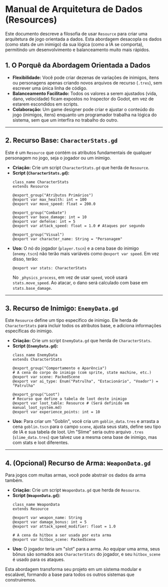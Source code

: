 # Manual de Arquitetura de Dados (Resources)

Este documento descreve a filosofia de usar `Resource` para criar uma arquitetura de jogo orientada a dados. Esta abordagem desacopla os dados (como stats de um inimigo) da sua lógica (como a IA se comporta), permitindo um desenvolvimento e balanceamento muito mais rápidos.

## 1. O Porquê da Abordagem Orientada a Dados

- **Flexibilidade:** Você pode criar dezenas de variações de inimigos, itens ou personagens apenas criando novos arquivos de recurso (`.tres`), sem escrever uma única linha de código.
- **Balanceamento Facilitado:** Todos os valores a serem ajustados (vida, dano, velocidade) ficam expostos no Inspector do Godot, em vez de estarem escondidos em scripts.
- **Colaboração:** Um game designer pode criar e ajustar o conteúdo do jogo (inimigos, itens) enquanto um programador trabalha na lógica do sistema, sem que um interfira no trabalho do outro.

---

## 2. Recurso Base: `CharacterStats.gd`

Este é um `Resource` que contém os atributos fundamentais de qualquer personagem no jogo, seja o jogador ou um inimigo.

- **Criação:** Crie um script `CharacterStats.gd` que herda de `Resource`.
- **Script (`CharacterStats.gd`):**
  ```gdscript
  class_name CharacterStats
  extends Resource

  @export_group("Atributos Primários")
  @export var max_health: int = 100
  @export var move_speed: float = 200.0
  
  @export_group("Combate")
  @export var base_damage: int = 10
  @export var defense: int = 5
  @export var attack_speed: float = 1.0 # Ataques por segundo
  
  @export_group("Visual")
  @export var character_name: String = "Personagem"
  ```
- **Uso:** O nó do jogador (`player.tscn`) e a cena base do inimigo (`enemy.tscn`) não terão mais variáveis como `@export var speed`. Em vez disso, terão:
  ```gdscript
  @export var stats: CharacterStats
  ```
  No `_physics_process`, em vez de usar `speed`, você usará `stats.move_speed`. Ao atacar, o dano será calculado com base em `stats.base_damage`.

---

## 3. Recurso de Inimigo: `EnemyData.gd`

Este `Resource` define um tipo específico de inimigo. Ele herda de `CharacterStats` para incluir todos os atributos base, e adiciona informações específicas do inimigo.

- **Criação:** Crie um script `EnemyData.gd` que herda de `CharacterStats`.
- **Script (`EnemyData.gd`):**
  ```gdscript
  class_name EnemyData
  extends CharacterStats

  @export_group("Comportamento e Aparência")
  # A cena do corpo do inimigo (com sprite, state machine, etc.)
  @export var scene: PackedScene 
  @export var ai_type: Enum("Patrulha", "Estacionário", "Voador") = "Patrulha"

  @export_group("Loot")
  # Recurso que define a tabela de loot deste inimigo
  @export var loot_table: Resource # (Será definido em manual_loot_system.md)
  @export var experience_points: int = 10
  ```
- **Uso:** Para criar um "Goblin", você cria um `goblin_data.tres` e arrasta a cena `goblin.tscn` para o campo `scene`, ajusta seus stats, define seu tipo de IA e sua tabela de loot. Um "Slime" seria outro arquivo `.tres` (`slime_data.tres`) que talvez use a mesma cena base de inimigo, mas com stats e loot diferentes.

---

## 4. (Opcional) Recurso de Arma: `WeaponData.gd`

Para jogos com muitas armas, você pode abstrair os dados da arma também.

- **Criação:** Crie um script `WeaponData.gd` que herda de `Resource`.
- **Script (`WeaponData.gd`):**
  ```gdscript
  class_name WeaponData
  extends Resource

  @export var weapon_name: String
  @export var damage_bonus: int = 5
  @export var attack_speed_modifier: float = 1.0
  
  # A cena da hitbox a ser usada por esta arma
  @export var hitbox_scene: PackedScene 
  ```
- **Uso:** O jogador teria um "slot" para a arma. Ao equipar uma arma, seus bônus são somados aos `CharacterStats` do jogador, e seu `hitbox_scene` é usado para os ataques.

Esta abordagem transforma seu projeto em um sistema modular e escalável, formando a base para todos os outros sistemas que construiremos.
